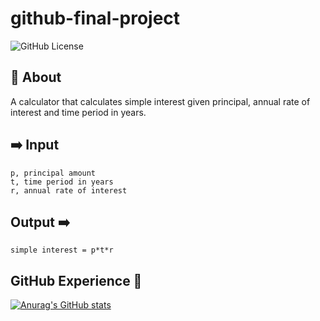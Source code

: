 # github-final-project
![GitHub License](https://img.shields.io/github/license/pepper-mill/github-final-project?style=for-the-badge&link=https%3A%2F%2Fgithub.com%2Fpepper-mill%2Fgithub-final-project%2Fblob%2F2352bf3ba356e5754b6ae10954af12694bbef82f%2FLICENSE)

## 🧮 About
A calculator that calculates simple interest given principal, annual rate of interest and time period in years.

## ➡️ Input
	p, principal amount
	t, time period in years
	r, annual rate of interest
## Output ➡️
 	simple interest = p*t*r
## GitHub Experience 🚧

[![Anurag's GitHub stats](https://github-readme-stats.vercel.app/api?username=pepper-mill)](https://github.com/anuraghazra/github-readme-stats)
